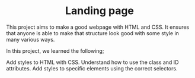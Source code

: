 <center> <h1>Landing page</h1> </center>

This project aims to make a good webpage with HTML and CSS. It ensures that anyone is able to make that structure look good with some style in many various ways.

In this project, we learned the following;

Add styles to HTML with CSS.
Understand how to use the class and ID attributes.
Add styles to specific elements using the correct selectors.
